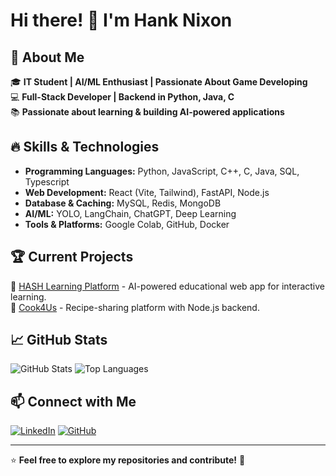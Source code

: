 # Hi there! 👋 I'm Hank Nixon

## 🚀 About Me

🎓 **IT Student | AI/ML Enthusiast | Passionate About Game Developing**  
💻 **Full-Stack Developer | Backend in Python, Java, C**  
📚 **Passionate about learning & building AI-powered applications**

## 🔥 Skills & Technologies

- **Programming Languages:** Python, JavaScript, C++, C, Java, SQL, Typescript
- **Web Development:** React (Vite, Tailwind), FastAPI, Node.js
- **Database & Caching:** MySQL, Redis, MongoDB
- **AI/ML:** YOLO, LangChain, ChatGPT, Deep Learning
- **Tools & Platforms:** Google Colab, GitHub, Docker

## 🏆 Current Projects

🔹 [HASH Learning Platform](https://github.com/hanknixon/Hash) - AI-powered educational web app for interactive learning.  
🔹 [Cook4Us](https://github.com/hanknixon/Recipe-Sharing-Platform) - Recipe-sharing platform with Node.js backend.

## 📈 GitHub Stats

![GitHub Stats](https://github-readme-stats.vercel.app/api?username=hanknixon)
![Top Languages](https://github-readme-stats.vercel.app/api/top-langs/?username=yourusername&layout=compact&theme=radical)

## 📫 Connect with Me

[![LinkedIn](https://img.shields.io/badge/LinkedIn-blue?style=for-the-badge&logo=linkedin)]([https://linkedin.com/in/yourprofile](https://www.linkedin.com/in/hanknixon/))  
[![GitHub](https://img.shields.io/badge/GitHub-black?style=for-the-badge&logo=github)]([https://github.com/yourusername](https://github.com/hanknixon))  

---
⭐️ **Feel free to explore my repositories and contribute!** 🚀

